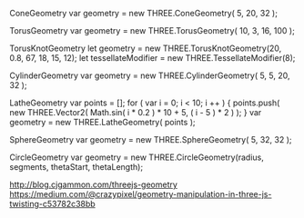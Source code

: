 ConeGeometry
  var geometry = new THREE.ConeGeometry( 5, 20, 32 );

TorusGeometry 
  var geometry = new THREE.TorusGeometry( 10, 3, 16, 100 );

TorusKnotGeometry
  let geometry = new THREE.TorusKnotGeometry(20, 0.8, 67, 18, 15, 12);
  let tessellateModifier = new THREE.TessellateModifier(8);

CylinderGeometry 
  var geometry = new THREE.CylinderGeometry( 5, 5, 20, 32 );

LatheGeometry
  var points = [];
  for ( var i = 0; i < 10; i ++ ) {
    points.push( new THREE.Vector2( Math.sin( i * 0.2 ) * 10 + 5, ( i - 5 ) * 2 ) );
  }
  var geometry = new THREE.LatheGeometry( points );

SphereGeometry 
  var geometry = new THREE.SphereGeometry( 5, 32, 32 );

CircleGeometry
  var geometry = new THREE.CircleGeometry(radius, segments, thetaStart, thetaLength);

http://blog.cjgammon.com/threejs-geometry
https://medium.com/@crazypixel/geometry-manipulation-in-three-js-twisting-c53782c38bb

